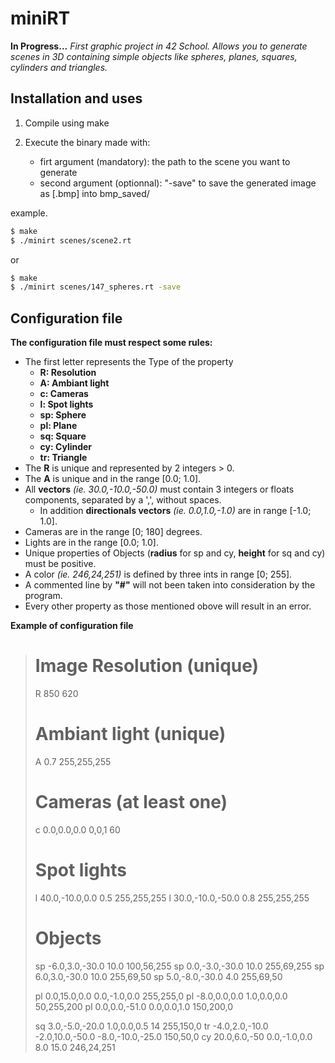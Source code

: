 # miniRT
**In Progress...**
*First graphic project in 42 School. Allows you to generate scenes in 3D containing simple objects like spheres, planes, squares, cylinders and triangles.*

## Installation and uses
1. Compile using make

2. Execute the binary made with:
	* firt argument (mandatory): the path to the scene you want to generate
	* second argument (optionnal): "-save" to save the generated image as [.bmp] into bmp_saved/

example.
```sh
$ make
$ ./minirt scenes/scene2.rt
```
or
```sh
$ make
$ ./minirt scenes/147_spheres.rt -save
```
## Configuration file
**The configuration file must respect some rules:**
* The first letter represents the Type of the property
	* **R: Resolution**
	* **A: Ambiant light**
	* **c: Cameras**
	* **l: Spot lights**
	* **sp: Sphere**
	* **pl: Plane**
	* **sq: Square**
	* **cy: Cylinder**
	* **tr: Triangle**
* The **R** is unique and represented by 2 integers > 0.
* The **A** is unique and in the range [0.0; 1.0].
* All **vectors** *(ie. 30.0,-10.0,-50.0)* must contain 3 integers or floats components, separated by a ',', without spaces.
	* In addition **directionals vectors** *(ie. 0.0,1.0,-1.0)* are in range [-1.0; 1.0].
* Cameras are in the range [0; 180] degrees.
* Lights are in the range [0.0; 1.0].
* Unique properties of Objects (**radius** for sp and cy, **height** for sq and cy) must be positive.
* A color *(ie. 246,24,251)* is defined by three ints in range [0; 255].
* A commented line by **"#"** will not been taken into consideration by the program.
* Every other property as those mentioned obove will result in an error.

**Example of configuration file**
>	# Image Resolution (unique)
>	R	850	620
>	
>	# Ambiant light (unique)
>	A	0.7		255,255,255
>	
>	# Cameras (at least one)
>	c	0.0,0.0,0.0		0,0,1	60
>	
>	# Spot lights
>	l	40.0,-10.0,0.0		0.5		255,255,255
>	l	30.0,-10.0,-50.0	0.8		255,255,255
>	
>	# Objects
>	sp	-6.0,3.0,-30.0	10.0  100,56,255
>	sp	0.0,-3.0,-30.0	10.0  255,69,255
>	sp	6.0,3.0,-30.0	10.0  255,69,50
>	sp	5.0,-8.0,-30.0	4.0  255,69,50
>	
>	pl	0.0,15.0,0.0		0.0,-1.0,0.0		255,255,0
>	pl	-8.0,0.0,0.0		1.0,0.0,0.0			50,255,200
>	pl	0.0,0.0,-51.0		0.0,0.0,1.0			150,200,0
>	
>	sq	3.0,-5.0,-20.0		1.0,0.0,0.5		14	255,150,0
>	tr	-4.0,2.0,-10.0		-2.0,10.0,-50.0		-8.0,-10.0,-25.0	150,50,0
>	cy 20.0,6.0,-50   0.0,-1.0,0.0    8.0 15.0	246,24,251
